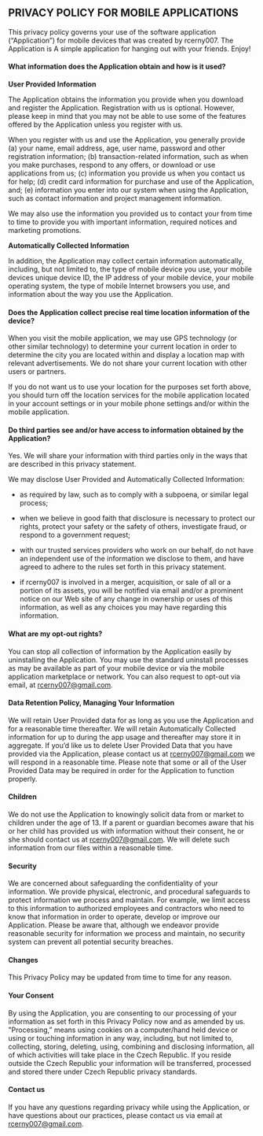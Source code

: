 ## PRIVACY POLICY FOR MOBILE APPLICATIONS

This privacy policy governs your use of the software application (“Application”) for mobile devices that was created by rcerny007\. The Application is A simple application for hanging out with your friends. Enjoy!

#### What information does the Application obtain and how is it used?

**User Provided Information**

The Application obtains the information you provide when you download and register the Application. Registration with us is optional. However, please keep in mind that you may not be able to use some of the features offered by the Application unless you register with us.

When you register with us and use the Application, you generally provide (a) your name, email address, age, user name, password and other registration information; (b) transaction-related information, such as when you make purchases, respond to any offers, or download or use applications from us; (c) information you provide us when you contact us for help; (d) credit card information for purchase and use of the Application, and; (e) information you enter into our system when using the Application, such as contact information and project management information.

We may also use the information you provided us to contact your from time to time to provide you with important information, required notices and marketing promotions.

**Automatically Collected Information**

In addition, the Application may collect certain information automatically, including, but not limited to, the type of mobile device you use, your mobile devices unique device ID, the IP address of your mobile device, your mobile operating system, the type of mobile Internet browsers you use, and information about the way you use the Application.

#### Does the Application collect precise real time location information of the device?

When you visit the mobile application, we may use GPS technology (or other similar technology) to determine your current location in order to determine the city you are located within and display a location map with relevant advertisements. We do not share your current location with other users or partners.

If you do not want us to use your location for the purposes set forth above, you should turn off the location services for the mobile application located in your account settings or in your mobile phone settings and/or within the mobile application.

#### Do third parties see and/or have access to information obtained by the Application?

Yes. We will share your information with third parties only in the ways that are described in this privacy statement.

We may disclose User Provided and Automatically Collected Information:

*   as required by law, such as to comply with a subpoena, or similar legal process;

*   when we believe in good faith that disclosure is necessary to protect our rights, protect your safety or the safety of others, investigate fraud, or respond to a government request;

*   with our trusted services providers who work on our behalf, do not have an independent use of the information we disclose to them, and have agreed to adhere to the rules set forth in this privacy statement.

*   if rcerny007 is involved in a merger, acquisition, or sale of all or a portion of its assets, you will be notified via email and/or a prominent notice on our Web site of any change in ownership or uses of this information, as well as any choices you may have regarding this information.

#### What are my opt-out rights?

You can stop all collection of information by the Application easily by uninstalling the Application. You may use the standard uninstall processes as may be available as part of your mobile device or via the mobile application marketplace or network. You can also request to opt-out via email, at rcerny007@gmail.com.

#### **Data Retention Policy, Managing Your Information**

We will retain User Provided data for as long as you use the Application and for a reasonable time thereafter. We will retain Automatically Collected information for up to during the app usage and thereafter may store it in aggregate. If you’d like us to delete User Provided Data that you have provided via the Application, please contact us at rcerny007@gmail.com we will respond in a reasonable time. Please note that some or all of the User Provided Data may be required in order for the Application to function properly.

#### **Children**

We do not use the Application to knowingly solicit data from or market to children under the age of 13\. If a parent or guardian becomes aware that his or her child has provided us with information without their consent, he or she should contact us at rcerny007@gmail.com. We will delete such information from our files within a reasonable time.

#### **Security**

We are concerned about safeguarding the confidentiality of your information. We provide physical, electronic, and procedural safeguards to protect information we process and maintain. For example, we limit access to this information to authorized employees and contractors who need to know that information in order to operate, develop or improve our Application. Please be aware that, although we endeavor provide reasonable security for information we process and maintain, no security system can prevent all potential security breaches.

#### **Changes**

This Privacy Policy may be updated from time to time for any reason.

#### **Your Consent**

By using the Application, you are consenting to our processing of your information as set forth in this Privacy Policy now and as amended by us. "Processing,” means using cookies on a computer/hand held device or using or touching information in any way, including, but not limited to, collecting, storing, deleting, using, combining and disclosing information, all of which activities will take place in the Czech Republic. If you reside outside the Czech Republic your information will be transferred, processed and stored there under Czech Republic privacy standards.

#### Contact us

If you have any questions regarding privacy while using the Application, or have questions about our practices, please contact us via email at rcerny007@gmail.com.